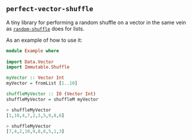 ## `perfect-vector-shuffle`

A tiny library for performing a random shuffle on a vector in the same vein as [`random-shuffle`](http://hackage.haskell.org/package/random-shuffle-0.0.4) does for lists.

As an example of how to use it:
```haskell
module Example where
 
import Data.Vector
import Immutable.Shuffle

myVector :: Vector Int
myVector = fromList [1..10]

shuffleMyVector :: IO (Vector Int)
shuffleMyVector = shuffleM myVector
```

```haskell
> shuffleMyVector
[1,10,4,7,2,3,5,9,8,6]

> shuffleMyVector
[7,4,2,10,9,8,6,5,1,3]
```
